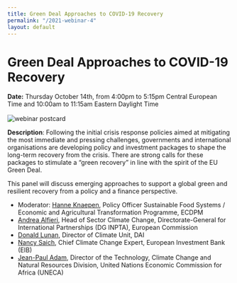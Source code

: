 ```yaml
---
title: Green Deal Approaches to COVID-19 Recovery
permalink: "/2021-webinar-4"
layout: default
---
```


# Green Deal Approaches to COVID-19 Recovery

<div>
  <span style="display: block; margin-bottom: 1rem;"><strong>Date:</strong> Thursday October 14th, from 4:00pm to 5:15pm Central European Time and 10:00am to 11:15am Eastern Daylight Time</span>
</div>

![webinar postcard](/uploads/green-deal-webinar.jpg)


**Description**: Following the initial crisis response policies aimed at mitigating the most immediate and
pressing challenges, governments and international organisations are developing policy and
investment packages to shape the long-term recovery from the crisis. There are strong calls
for these packages to stimulate a “green recovery” in line with the spirit of the EU Green
Deal.

This panel will discuss emerging approaches to support a global green and resilient
recovery from a policy and a finance perspective.


* Moderator: [Hanne Knaepen](https://ecdpm.org/people/hanneknaepen/), Policy Officer Sustainable Food Systems / Economic and Agricultural Transformation Programme, ECDPM
* [Andrea Alfieri](https://www.linkedin.com/in/andrea-alfieri-29193a181/?originalSubdomain=be), Head of Sector Climate Change, Directorate-General for International Partnerships (DG INPTA), European Commission
* [Donald Lunan](https://www.dai.com/who-we-are/our-team/donald-lunan), Director of Climate Unit, DAI
* [Nancy Saich](https://www.linkedin.com/in/nancy-saich-7b38333b/?originalSubdomain=lu), Chief Climate Change Expert, European Investment Bank (EIB)
* [Jean-Paul Adam](https://knowledge.uneca.org/experts/full-detail/882), Director of the Technology, Climate Change and Natural Resources Division, United Nations Economic Commission for Africa (UNECA)